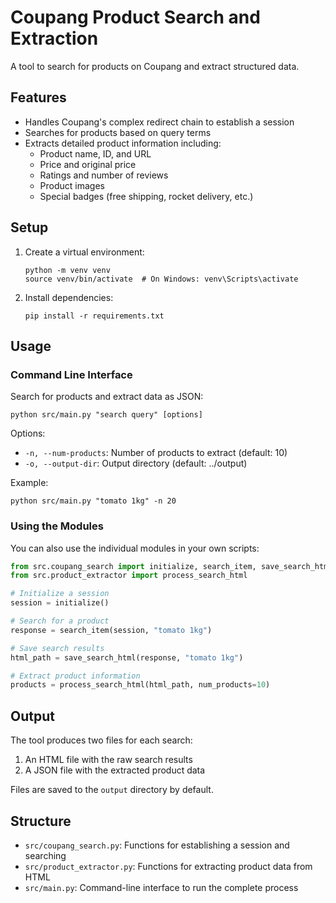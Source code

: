 # Coupang Product Search and Extraction

A tool to search for products on Coupang and extract structured data.

## Features

- Handles Coupang's complex redirect chain to establish a session
- Searches for products based on query terms
- Extracts detailed product information including:
  - Product name, ID, and URL
  - Price and original price
  - Ratings and number of reviews
  - Product images
  - Special badges (free shipping, rocket delivery, etc.)

## Setup

1. Create a virtual environment:
   ```
   python -m venv venv
   source venv/bin/activate  # On Windows: venv\Scripts\activate
   ```

2. Install dependencies:
   ```
   pip install -r requirements.txt
   ```

## Usage

### Command Line Interface

Search for products and extract data as JSON:

```
python src/main.py "search query" [options]
```

Options:
- `-n, --num-products`: Number of products to extract (default: 10)
- `-o, --output-dir`: Output directory (default: ../output)

Example:
```
python src/main.py "tomato 1kg" -n 20
```

### Using the Modules

You can also use the individual modules in your own scripts:

```python
from src.coupang_search import initialize, search_item, save_search_html
from src.product_extractor import process_search_html

# Initialize a session
session = initialize()

# Search for a product
response = search_item(session, "tomato 1kg")

# Save search results
html_path = save_search_html(response, "tomato 1kg")

# Extract product information
products = process_search_html(html_path, num_products=10)
```

## Output

The tool produces two files for each search:
1. An HTML file with the raw search results
2. A JSON file with the extracted product data

Files are saved to the `output` directory by default.

## Structure

- `src/coupang_search.py`: Functions for establishing a session and searching
- `src/product_extractor.py`: Functions for extracting product data from HTML
- `src/main.py`: Command-line interface to run the complete process